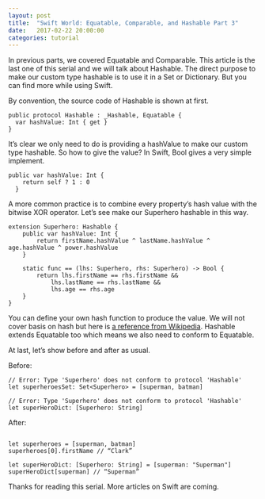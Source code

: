 ```yaml
---
layout: post
title:  "Swift World: Equatable, Comparable, and Hashable Part 3"
date:   2017-02-22 20:00:00
categories: tutorial
---
```


In previous parts, we covered Equatable and Comparable. This article is the last one of this serial and we will talk about Hashable. The direct purpose to make our custom type hashable is to use it in a Set or Dictionary. But you can find more while using Swift.

By convention, the source code of Hashable is shown at first.

```
public protocol Hashable : _Hashable, Equatable {
  var hashValue: Int { get }
}
```

It’s clear we only need to do is providing a hashValue to make our custom type hashable. So how to give the value? In Swift, Bool gives a very simple implement.

```
public var hashValue: Int {
    return self ? 1 : 0
  }
```

 A more common practice is to combine every property’s hash value with the bitwise XOR operator. Let’s see make our Superhero hashable in this way.

```
extension Superhero: Hashable {
    public var hashValue: Int {
        return firstName.hashValue ^ lastName.hashValue ^ age.hashValue ^ power.hashValue
    }

    static func == (lhs: Superhero, rhs: Superhero) -> Bool {
        return lhs.firstName == rhs.firstName &&
            lhs.lastName == rhs.lastName &&
            lhs.age == rhs.age
    }
}
```

You can define your own hash function to produce the value. We will not cover basis on hash but here is [a reference from Wikipedia](https://en.wikipedia.org/wiki/Hash_function). Hashable extends Equatable too which means we also need to conform to Equatable.

At last, let’s show before and after as usual.

Before:

```
// Error: Type 'Superhero' does not conform to protocol 'Hashable'
let superheroesSet: Set<Superhero> = [superman, batman]

// Error: Type 'Superhero' does not conform to protocol 'Hashable'
let superHeroDict: [Superhero: String]
```

After:
```

let superheroes = [superman, batman]
superheroes[0].firstName // “Clark”

let superHeroDict: [Superhero: String] = [superman: "Superman"]
superHeroDict[superman] // “Superman”
```

Thanks for reading this serial. More articles on Swift are coming.
